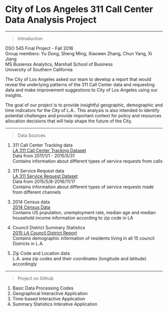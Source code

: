 # City of Los Angeles 311 Call Center Data Analysis Project

---

> Introduction

DSO 545 Final Project - Fall 2016  
Group members: Yu Dong, Sheng Ming, Xiaowen Zhang, Chun Yang, Xi Jiang  
MS Busienss Analytics, Marshall School of Business  
University of Southern California  

The City of Los Angeles asked our team to develop a report that would reveal the underlying patterns of the 311 Call Center data and requesting data and make improvement suggestions to City of Los Angeles using our insights. 

The goal of our project is to provide insightful geographic, demographic and time indicators for the City of L.A.. This analysis is also intended to identify potential challenges and provide important context for policy and resources allocation decisions that will help shape the future of the City. 

---

> Data Sources

1. 311 Call Center Tracking data  
[LA 311 Call Center Tracking Dataset](https://data.lacity.org/dataset/311-Call-Center-Tracking-Data/ukiu-8trj/data)  
Data from 2011/1/1 - 2015/5/31  
Contains information about different types of service requests from calls  

2. 311 Service Request data  
[LA 311 Service Request Dataset](https://data.lacity.org/A-Well-Run-City/MyLA311-Service-Request-Data-2016/ndkd-k878/data)  
Data from 2015/5/8-2016/11/17  
Contains information about different types of service requests made from different channels  

3. 2014 Census data  
[2014 Census Data](https://censusreporter.org)  
Contains US population, unemployment rate, median age and median household income information according to zip code in LA  

4. Council District Summary Statistics  
[2015 LA Council District Report](http://www.lachamber.com/clientuploads/policy_issues/15_BeaconReport_Web.pdf)  
Contains demographic information of residents living in all 15 council Districts in L.A.  

5. Zip Code and Location data  
L.A. area zip codes and their coordinates (longitude and latitude) accordingly  

---

> Project on Github

1. Basic Data Processing Codes
2. Geographical Interactive Application
3. Time-based Interactive Application
4. Summary Statistics Interative Application
